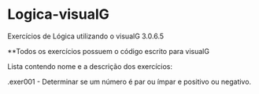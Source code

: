 # Logica-visualG
Exercícios de Lógica utilizando o visualG 3.0.6.5

**Todos os exercícios possuem o código escrito para visualG

Lista contendo nome e a descrição dos exercícios: 

.exer001 - Determinar se um número é par ou ímpar e positivo ou negativo.
